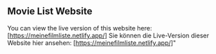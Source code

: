 ## Movie List Website

You can view the live version of this website here: [https://meinefilmliste.netlify.app/]
Sie können die Live-Version dieser Website hier ansehen: [https://meinefilmliste.netlify.app/]"
